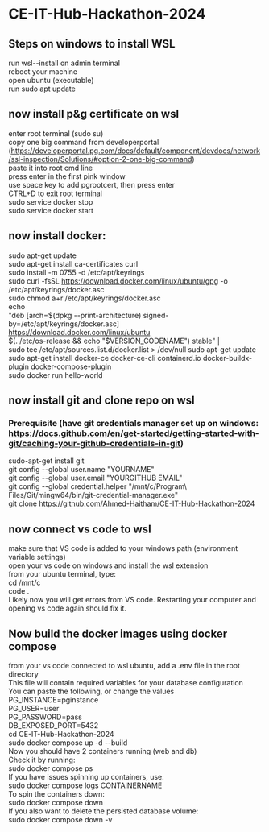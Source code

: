 # CE-IT-Hub-Hackathon-2024

## Steps on windows to install WSL
run wsl--install on admin terminal <br/>
reboot your machine <br/>
open ubuntu (executable) <br/>
run sudo apt update

## now install p&g certificate on wsl
enter root terminal (sudo su) <br/>
copy one big command from developerportal (https://developerportal.pg.com/docs/default/component/devdocs/network/ssl-inspection/Solutions/#option-2-one-big-command) <br/>
paste it into root cmd line <br/>
press enter in the first pink window <br/>
use space key to add pgrootcert, then press enter <br/>
CTRL+D to exit root terminal <br/>
sudo service docker stop <br/>
sudo service docker start

## now install docker:
sudo apt-get update <br/>
sudo apt-get install ca-certificates curl <br/>
sudo install -m 0755 -d /etc/apt/keyrings <br/>
sudo curl -fsSL https://download.docker.com/linux/ubuntu/gpg -o /etc/apt/keyrings/docker.asc <br/>
sudo chmod a+r /etc/apt/keyrings/docker.asc <br/>
echo \
  "deb [arch=$(dpkg --print-architecture) signed-by=/etc/apt/keyrings/docker.asc] https://download.docker.com/linux/ubuntu \
  $(. /etc/os-release && echo "$VERSION_CODENAME") stable" | \
  sudo tee /etc/apt/sources.list.d/docker.list > /dev/null
sudo apt-get update <br/>
sudo apt-get install docker-ce docker-ce-cli containerd.io docker-buildx-plugin docker-compose-plugin <br/>
sudo docker run hello-world

## now install git and clone repo on wsl
### Prerequisite (have git credentials manager set up on windows: https://docs.github.com/en/get-started/getting-started-with-git/caching-your-github-credentials-in-git)
sudo-apt-get install git <br/>
git config --global user.name "YOURNAME" <br/>
git config --global user.email "YOURGITHUB EMAIL" <br/>
git config --global credential.helper "/mnt/c/Program\ Files/Git/mingw64/bin/git-credential-manager.exe" <br/>
git clone https://github.com/Ahmed-Haitham/CE-IT-Hub-Hackathon-2024

## now connect vs code to wsl
make sure that VS code is added to your windows path (environment variable settings) <br/>
open your vs code on windows and install the wsl extension <br/>
from your ubuntu terminal, type: <br/>
cd /mnt/c <br/>
code . <br/>
Likely now you will get errors from VS code. Restarting your computer and opening vs code again should fix it. <br/>

## Now build the docker images using docker compose
from your vs code connected to wsl ubuntu, add a .env file in the root directory <br/>
This file will contain required variables for your database configuration <br/>
You can paste the following, or change the values <br/>
PG_INSTANCE=pginstance <br/>
PG_USER=user <br/>
PG_PASSWORD=pass <br/>
DB_EXPOSED_PORT=5432 <br/>
cd CE-IT-Hub-Hackathon-2024 <br/>
sudo docker compose up -d --build <br/>
Now you should have 2 containers running (web and db) <br/>
Check it by running: <br/>
sudo docker compose ps <br/>
If you have issues spinning up containers, use: <br/>
sudo docker compose logs CONTAINERNAME <br/>
To spin the containers down: <br/>
sudo docker compose down <br/>
If you also want to delete the persisted database volume: <br/>
sudo docker compose down -v
